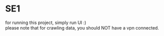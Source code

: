 # SE1
for running this project, simply run UI :)  
please note that for crawling data, you should NOT have a vpn connected.
